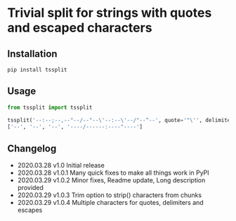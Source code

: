 # Trivial split for strings with quotes and escaped characters

## Installation
```shell script
pip install tssplit
```

## Usage
```python
from tssplit import tssplit

tssplit('--:--;--,--"--/--"--\'--:--\'--/"--^--', quote='"\'', delimiter=':;,', escape='/^', trim='') 
['--', '--', '--', '----/------:----"----']
```

## Changelog
* 2020.03.28    v1.0    Initial release
* 2020.03.28    v1.0.1  Many quick fixes to make all things work in PyPI
* 2020.03.29    v1.0.2  Minor fixes, Readme update, Long description provided
* 2020.03.29    v1.0.3  Trim option to strip() characters from chunks
* 2020.03.29    v1.0.4  Multiple characters for quotes, delimiters and escapes
